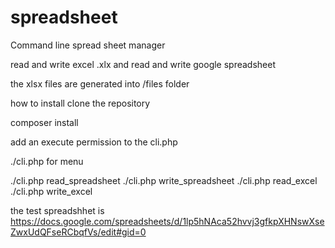 # spreadsheet

Command line spread sheet manager

read and write excel .xlx
and
read and write google spreadsheet 

the xlsx files are generated into /files folder

how to install
clone the repository

composer install

add an execute permission to the cli.php

./cli.php  for menu


./cli.php read_spreadsheet
./cli.php write_spreadsheet
./cli.php read_excel
./cli.php write_excel


the test spreadshhet is
https://docs.google.com/spreadsheets/d/1lp5hNAca52hvvj3gfkpXHNswXseZwxUdQFseRCbqfVs/edit#gid=0
